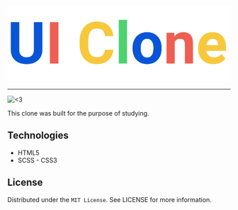 ![logo](/assets/logo.svg)

---

![<3](http://ForTheBadge.com/images/badges/built-with-love.svg)

This clone was built for the purpose of studying.

## Technologies
- HTML5
- SCSS - CSS3

## License
Distributed under the `MIT License`. See LICENSE for more information.